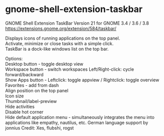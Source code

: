 gnome-shell-extension-taskbar
=============================

GNOME Shell Extension TaskBar Version 21 for GNOME 3.4 / 3.6 / 3.8  
https://extensions.gnome.org/extension/584/taskbar/

Displays icons of running applications on the top panel.        
Activate, minimize or close tasks with a simple click.          
TaskBar is a dock-like windows list on the top bar.

Options:                        
Desktop button - toggle desktop view                            
Workspace button - switch workspaces Left/Right-click: cycle forward/backward                   
Show Apps button - Leftclick: toggle appview / Rightclick: toggle overview                      
Favorites - add from dash       
Align position on the top panel                                 
Icon size                       
Thumbnail/label-preview         
Hide activities                 
Disable hot corner              
Hide default application menu - simultaneously integrates the menu into                         
applications like empathy, nautilus, etc.
German language support by jonnius
Credit: Xes, flubshi, rogst
